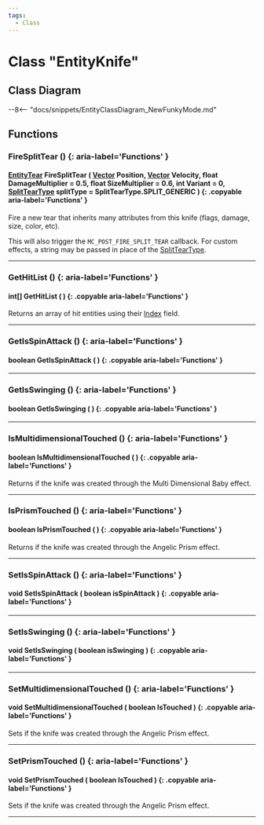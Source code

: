 ```yaml
---
tags:
  - Class
---
```

# Class "EntityKnife"

## Class Diagram
--8<-- "docs/snippets/EntityClassDiagram_NewFunkyMode.md"
## Functions

### FireSplitTear () {: aria-label='Functions' }
#### [EntityTear](EntityTear.md) FireSplitTear ( [Vector](Vector.md) Position, [Vector](Vector.md) Velocity, float DamageMultiplier = 0.5, float SizeMultiplier = 0.6, int Variant = 0, [SplitTearType](enums/SplitTearType.md) splitType = SplitTearType.SPLIT_GENERIC ) {: .copyable aria-label='Functions' }
Fire a new tear that inherits many attributes from this knife (flags, damage, size, color, etc).

This will also trigger the `MC_POST_FIRE_SPLIT_TEAR` callback. For custom effects, a string may be passed in place of the [SplitTearType](enums/SplitTearType.md).

___
### GetHitList () {: aria-label='Functions' }
#### int[] GetHitList ( ) {: .copyable aria-label='Functions' }
Returns an array of hit entities using their [Index](https://wofsauge.github.io/IsaacDocs/rep/Entity.html#index) field.

___
### GetIsSpinAttack () {: aria-label='Functions' }
#### boolean GetIsSpinAttack ( ) {: .copyable aria-label='Functions' }

___
### GetIsSwinging () {: aria-label='Functions' }
#### boolean GetIsSwinging ( ) {: .copyable aria-label='Functions' }

___
### IsMultidimensionalTouched () {: aria-label='Functions' }
#### boolean IsMultidimensionalTouched ( ) {: .copyable aria-label='Functions' }
Returns if the knife was created through the Multi Dimensional Baby effect.

___
### IsPrismTouched () {: aria-label='Functions' }
#### boolean IsPrismTouched ( ) {: .copyable aria-label='Functions' }
Returns if the knife was created through the Angelic Prism effect.

___
### SetIsSpinAttack () {: aria-label='Functions' }
#### void SetIsSpinAttack ( boolean isSpinAttack ) {: .copyable aria-label='Functions' }

___
### SetIsSwinging () {: aria-label='Functions' }
#### void SetIsSwinging ( boolean isSwinging ) {: .copyable aria-label='Functions' }

___
### SetMultidimensionalTouched () {: aria-label='Functions' }
#### void SetMultidimensionalTouched ( boolean IsTouched ) {: .copyable aria-label='Functions' }
Sets if the knife was created through the Angelic Prism effect.

___
### SetPrismTouched () {: aria-label='Functions' }
#### void SetPrismTouched ( boolean IsTouched ) {: .copyable aria-label='Functions' }
Sets if the knife was created through the Angelic Prism effect.

___
